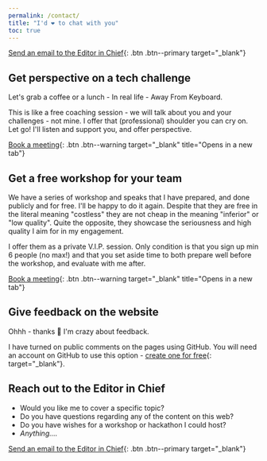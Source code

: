```yaml
---
permalink: /contact/
title: "I'd ❤️ to chat with you"
toc: true
---
```


[Send an email to the Editor in Chief](mailto:lars@lakruzz.com){: .btn .btn--primary target="_blank"}

## Get perspective on a tech challenge

Let's grab a coffee or a lunch - In real life - Away From Keyboard.

This is like a free coaching session - we will talk about you and your challenges - not mine. I offer that (professional) shoulder you can cry on. Let go! I'll listen and support you, and offer perspective.

[Book a meeting](https://calendly.com/lakruzz){: .btn .btn--warning target="_blank" title="Opens in a new tab"}

## Get a free workshop for your team

We have a series of workshop and speaks that I have prepared, and done publicly and for free. I'll be happy to do it again. Despite that they are free in the literal meaning "costless" they are not cheap in the meaning "inferior" or "low quality". Quite the opposite, they showcase the seriousness and high quality I aim for in my engagement.

I offer them as a private V.I.P. session. Only condition is that you sign up min 6 people (no max!) and that you set aside time to both prepare well before the workshop, and evaluate with me after.

[Book a meeting](https://calendly.com/lakruzz){: .btn .btn--warning target="_blank" title="Opens in a new tab"}

## Give feedback on the website

Ohhh - thanks :pray: I'm crazy about feedback.

I have turned on public comments on the pages using GitHub. You will need an account on GitHub to use this option - [create one for free](https://github.com/signup){: target="_blank"}.

## Reach out to the Editor in Chief

- Would you like me to cover a specific topic?
- Do you have questions regarding any of the content on this web?
- Do you have wishes for a workshop or hackathon I could host?
- _Anything...._

[Send an email to the Editor in Chief](mailto:lars@lakruzz.com){: .btn .btn--primary target="_blank"}